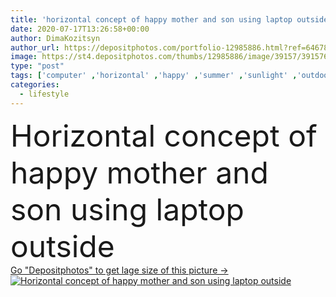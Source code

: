 ```yaml
---
title: 'horizontal concept of happy mother and son using laptop outside'
date: 2020-07-17T13:26:58+00:00
author: DimaKozitsyn
author_url: https://depositphotos.com/portfolio-12985886.html?ref=64678756
image: https://st4.depositphotos.com/thumbs/12985886/image/39157/391576758/api_thumb_450.jpg?forcejpeg=true
type: "post"
tags: ['computer' ,'horizontal' ,'happy' ,'summer' ,'sunlight' ,'outdoors' ,'cheerful' ,'cute' ,'caucasian' ,'smile' ,'sunshine' ,'child' ,'family' ,'european' ,'connection' ,'crop' ,'boy' ,'kid' ,'banner' ,'emotion' ,'adorable' ,'woman' ,'communication' ,'wireless' ,'laptop' ,'lifestyle' ,'together' ,'togetherness' ,'preschooler' ,'panorama' ,'panoramic' ,'attractive' ,'outside' ,'son' ,'mother' ,'parent' ,'gadget' ,'mom' ,'daylight' ,'daytime' ,'use' ,'summertime' ,'freelance' ,'Two People' ,'copy space' ,'digital device' ,'website header' ]
categories: 
  - lifestyle
---
```

<div aling="center">
            <font size="60"> Horizontal concept of happy mother and son using laptop outside</font>   
</div>
<div>
    <a href='https://depositphotos.com/391576758/stock-photo-horizontal-concept-happy-mother-son.html?ref=64678756' target=_blank > Go "Depositphotos" to get lage size of this picture ->
        <img href='https://depositphotos.com/391576758/stock-photo-horizontal-concept-happy-mother-son.html?ref=64678756' src='https://st4.depositphotos.com/12985886/39157/i/950/depositphotos_391576758-stock-photo-horizontal-concept-happy-mother-son.jpg?forcejpeg=true' alt='Horizontal concept of happy mother and son using laptop outside' >
    </a>
</div>
